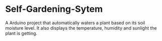 # Self-Gardening-Sytem
A Arduino project that automatically waters a plant based on its soil moisture level. It also displays the temperature, humidity and sunlight the plant is getting.
